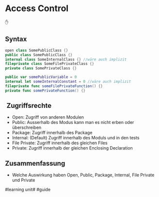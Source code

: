 # Access Control
✋

## Syntax

```swift
open class SomePublicClass {}
public class SomePublicClass {}
internal class SomeInternalClass {} //wäre auch implizit
fileprivate class SomeFilePrivateClass {}
private class SomePrivateClass {}

public var somePublicVariable = 0
internal let someInternalConstant = 0 //wäre auch implizit
fileprivate func someFilePrivateFunction() {}
private func somePrivateFunction() {}
```

##  Zugriffsrechte

- Open: Zugriff von anderen Modulen
- Public: Ausserhalb des Modus kann man es nicht erben oder überschreiben
- Package: Zugriff innerhalb des Package
- Internal: (Default) Zugriff innerhalb des Moduls und in den tests
- File Private: Zugriff innerhalb des gleichen Files
- Private: Zugriff innerhalb der gleichen Enclosing Declaration

## Zusammenfassung
- Welche Auswirkung haben Open, Public, Package, Internal, File Private und Private

#learning unit# #guide